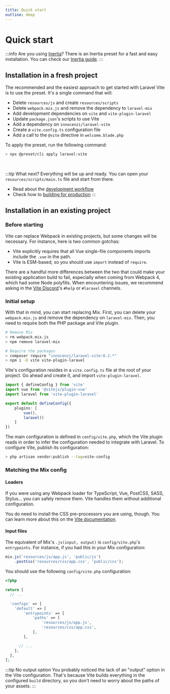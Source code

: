 ```yaml
---
title: Quick start
outline: deep
---
```


# Quick start

:::info Are you using <a href="https://inertiajs.com">Inertia</a>?
There is an Inertia preset for a fast and easy installation. You can check our [Inertia guide](/guide/extra-topics/inertia).
:::

## Installation in a fresh project

The recommended and the easiest approach to get started with Laravel Vite is to use the preset. It's a single command that will:

- Delete `resources/js` and create `resources/scripts`
- Delete `webpack.mix.js` and remove the dependency to `laravel-mix`
- Add development dependencies on `vite` and `vite-plugin-laravel`
- Update `package.json`'s scripts to use Vite
- Add a dependency on `innocenzi/laravel-vite`
- Create a `vite.config.ts` configuration file
- Add a call to the `@vite` directive in `welcome.blade.php`

To apply the preset, run the following command:

```sh
> npx @preset/cli apply laravel:vite
```

&nbsp;

:::tip What next?
Everything will be up and ready. You can open your `resources/scripts/main.ts` file and start from there.
- Read about the [development workflow](/guide/essentials/development)
- Check how to [building for production](/guide/essentials/building-for-production)
:::

## Installation in an existing project

### Before starting

Vite can replace Webpack in existing projects, but some changes will be necessary. For instance, here is two common gotchas:

- Vite explicitly requires that all Vue single-file components imports include the `.vue` in the path.
- Vite is ESM-based, so you should use `import` instead of `require`.

There are a handful more differences between the two that could make your existing application build to fail, especially when coming from Webpack 4, which had some Node polyfills. When encountering issues, we recommend asking in the [Vite Discord](https://chat.vitejs.dev)'s `#help` or `#laravel` channels.

### Initial setup

With that in mind, you can start replacing Mix. First, you can delete your `webpack.mix.js` and remove the dependency on `laravel-mix`. Then, you need to require both the PHP package and Vite plugin.

```sh
# Remove Mix
> rm webpack.mix.js
> npm remove laravel-mix

# Require the packages
> composer require "innocenzi/laravel-vite:0.2.*"
> npm i -D vite vite-plugin-laravel
```

Vite's configuration resides in a `vite.config.ts` file at the root of your project. Go ahead and create it, and import `vite-plugin-laravel`.

```ts
import { defineConfig } from 'vite'
import vue from '@vitejs/plugin-vue'
import laravel from 'vite-plugin-laravel'

export default defineConfig({
	plugins: [
		vue(),
		laravel()
	]
})
```

The main configuration is defined in `config/vite.php`, which the Vite plugin reads in order to infer the configuration needed to integrate with Laravel. To configure Vite, publish its configuration:

```sh
> php artisan vendor:publish --tag=vite-config
```

### Matching the Mix config

#### Loaders

If you were using any Webpack loader for TypeScript, Vue, PostCSS, SASS, Stylus... you can safely remove them. Vite handles them without additional configuration. 

You do need to install the CSS pre-processors you are using, though. You can learn more about this on the [Vite documentation](https://vitejs.dev/guide/features.html#css-pre-processors).

#### Input files

The equivalent of Mix's `.js(input, output)` is `config/vite.php`'s `entrypoints`. For instance, if you had this in your Mix configuration:

```js
mix.js('resources/js/app.js', 'public/js')
    .postCss('resources/css/app.css', 'public/css');
```

You should use the following `config/vite.php` configuration:

```php
<?php

return [
  // ...

  'configs' => [
    'default' => [
        'entrypoints' => [
            'paths' => [
                'resources/js/app.js',
                'resources/css/app.css',
            ],
        ],

      // ...
    ],
  ],
];
```

:::tip No output option
You probably noticed the lack of an "output" option in the Vite configuration. That's because Vite builds everything in the configured `build` directory, so you don't need to worry about the paths of your assets.
:::

